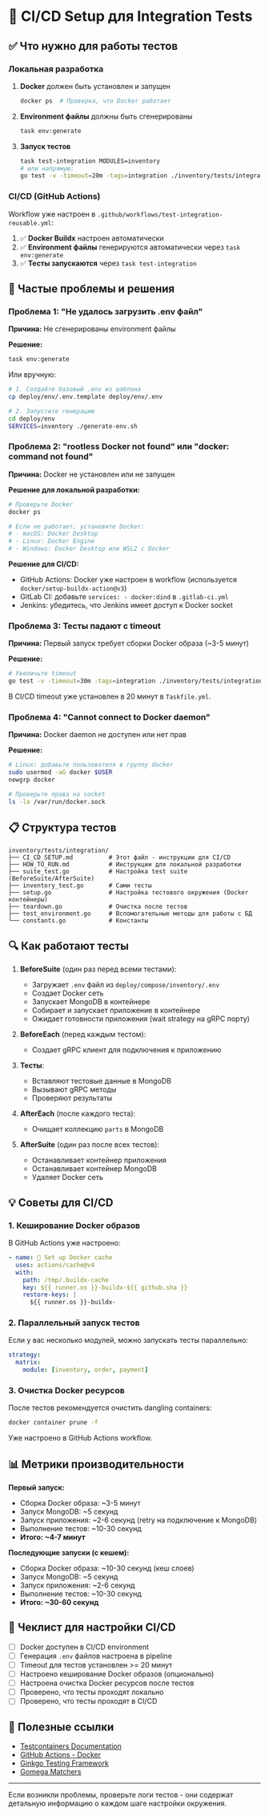 # 🔧 CI/CD Setup для Integration Tests

## ✅ Что нужно для работы тестов

### Локальная разработка
1. **Docker** должен быть установлен и запущен
   ```bash
   docker ps  # Проверка, что Docker работает
   ```

2. **Environment файлы** должны быть сгенерированы
   ```bash
   task env:generate
   ```

3. **Запуск тестов**
   ```bash
   task test-integration MODULES=inventory
   # или напрямую:
   go test -v -timeout=20m -tags=integration ./inventory/tests/integration/...
   ```

### CI/CD (GitHub Actions)

Workflow уже настроен в `.github/workflows/test-integration-reusable.yml`:

1. ✅ **Docker Buildx** настроен автоматически
2. ✅ **Environment файлы** генерируются автоматически через `task env:generate`
3. ✅ **Тесты запускаются** через `task test-integration`

## 🚨 Частые проблемы и решения

### Проблема 1: "Не удалось загрузить .env файл"
**Причина:** Не сгенерированы environment файлы

**Решение:**
```bash
task env:generate
```

Или вручную:
```bash
# 1. Создайте базовый .env из шаблона
cp deploy/env/.env.template deploy/env/.env

# 2. Запустите генерацию
cd deploy/env
SERVICES=inventory ./generate-env.sh
```

### Проблема 2: "rootless Docker not found" или "docker: command not found"
**Причина:** Docker не установлен или не запущен

**Решение для локальной разработки:**
```bash
# Проверьте Docker
docker ps

# Если не работает, установите Docker:
# - macOS: Docker Desktop
# - Linux: Docker Engine
# - Windows: Docker Desktop или WSL2 с Docker
```

**Решение для CI/CD:**
- GitHub Actions: Docker уже настроен в workflow (используется `docker/setup-buildx-action@v3`)
- GitLab CI: добавьте `services: - docker:dind` в `.gitlab-ci.yml`
- Jenkins: убедитесь, что Jenkins имеет доступ к Docker socket

### Проблема 3: Тесты падают с timeout
**Причина:** Первый запуск требует сборки Docker образа (~3-5 минут)

**Решение:**
```bash
# Увеличьте timeout
go test -v -timeout=30m -tags=integration ./inventory/tests/integration/...
```

В CI/CD timeout уже установлен в 20 минут в `Taskfile.yml`.

### Проблема 4: "Cannot connect to Docker daemon"
**Причина:** Docker daemon не доступен или нет прав

**Решение:**
```bash
# Linux: добавьте пользователя в группу docker
sudo usermod -aG docker $USER
newgrp docker

# Проверьте права на socket
ls -la /var/run/docker.sock
```

## 📋 Структура тестов

```
inventory/tests/integration/
├── CI_CD_SETUP.md          # Этот файл - инструкции для CI/CD
├── HOW_TO_RUN.md           # Инструкции для локальной разработки
├── suite_test.go           # Настройка test suite (BeforeSuite/AfterSuite)
├── inventory_test.go       # Сами тесты
├── setup.go                # Настройка тестового окружения (Docker контейнеры)
├── teardown.go             # Очистка после тестов
├── test_environment.go     # Вспомогательные методы для работы с БД
└── constants.go            # Константы
```

## 🔍 Как работают тесты

1. **BeforeSuite** (один раз перед всеми тестами):
   - Загружает `.env` файл из `deploy/compose/inventory/.env`
   - Создает Docker сеть
   - Запускает MongoDB в контейнере
   - Собирает и запускает приложение в контейнере
   - Ожидает готовности приложения (wait strategy на gRPC порту)

2. **BeforeEach** (перед каждым тестом):
   - Создает gRPC клиент для подключения к приложению

3. **Тесты**:
   - Вставляют тестовые данные в MongoDB
   - Вызывают gRPC методы
   - Проверяют результаты

4. **AfterEach** (после каждого теста):
   - Очищает коллекцию `parts` в MongoDB

5. **AfterSuite** (один раз после всех тестов):
   - Останавливает контейнер приложения
   - Останавливает контейнер MongoDB
   - Удаляет Docker сеть

## 💡 Советы для CI/CD

### 1. Кеширование Docker образов
В GitHub Actions уже настроено:
```yaml
- name: 🧩 Set up Docker cache
  uses: actions/cache@v4
  with:
    path: /tmp/.buildx-cache
    key: ${{ runner.os }}-buildx-${{ github.sha }}
    restore-keys: |
      ${{ runner.os }}-buildx-
```

### 2. Параллельный запуск тестов
Если у вас несколько модулей, можно запускать тесты параллельно:
```yaml
strategy:
  matrix:
    module: [inventory, order, payment]
```

### 3. Очистка Docker ресурсов
После тестов рекомендуется очистить dangling containers:
```bash
docker container prune -f
```
Уже настроено в GitHub Actions workflow.

## 📊 Метрики производительности

**Первый запуск:**
- Сборка Docker образа: ~3-5 минут
- Запуск MongoDB: ~5 секунд
- Запуск приложения: ~2-6 секунд (retry на подключение к MongoDB)
- Выполнение тестов: ~10-30 секунд
- **Итого: ~4-7 минут**

**Последующие запуски (с кешем):**
- Сборка Docker образа: ~10-30 секунд (кеш слоев)
- Запуск MongoDB: ~5 секунд
- Запуск приложения: ~2-6 секунд
- Выполнение тестов: ~10-30 секунд
- **Итого: ~30-60 секунд**

## 🎯 Чеклист для настройки CI/CD

- [ ] Docker доступен в CI/CD environment
- [ ] Генерация `.env` файлов настроена в pipeline
- [ ] Timeout для тестов установлен >= 20 минут
- [ ] Настроено кеширование Docker образов (опционально)
- [ ] Настроена очистка Docker ресурсов после тестов
- [ ] Проверено, что тесты проходят локально
- [ ] Проверено, что тесты проходят в CI/CD

## 🔗 Полезные ссылки

- [Testcontainers Documentation](https://golang.testcontainers.org/)
- [GitHub Actions - Docker](https://docs.github.com/en/actions/using-containerized-services/about-service-containers)
- [Ginkgo Testing Framework](https://onsi.github.io/ginkgo/)
- [Gomega Matchers](https://onsi.github.io/gomega/)

---

Если возникли проблемы, проверьте логи тестов - они содержат детальную информацию о каждом шаге настройки окружения.
